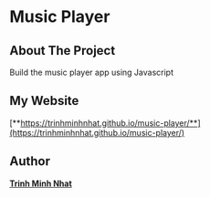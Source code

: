 # Music Player

## About The Project
Build the music player app using Javascript

## My Website
[**https://trinhminhnhat.github.io/music-player/**](https://trinhminhnhat.github.io/music-player/)

## Author
[**Trinh Minh Nhat**](https://github.com/trinhminhnhat)
